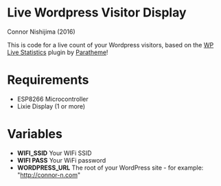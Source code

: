 # Live Wordpress Visitor Display
Connor Nishijima (2016)

This is code for a live count of your Wordpress visitors, based on the [WP Live Statistics](https://wordpress.org/plugins/wp-live-statistics/) plugin by [Paratheme](https://paratheme.com/)!

# Requirements

- ESP8266 Microcontroller
- Lixie Display (1 or more)

# Variables

- **WIFI_SSID** Your WIFi SSID
- **WIFI PASS** Your WiFi password
- **WORDPRESS_URL** The root of your WordPress site - for example: "http://connor-n.com"
